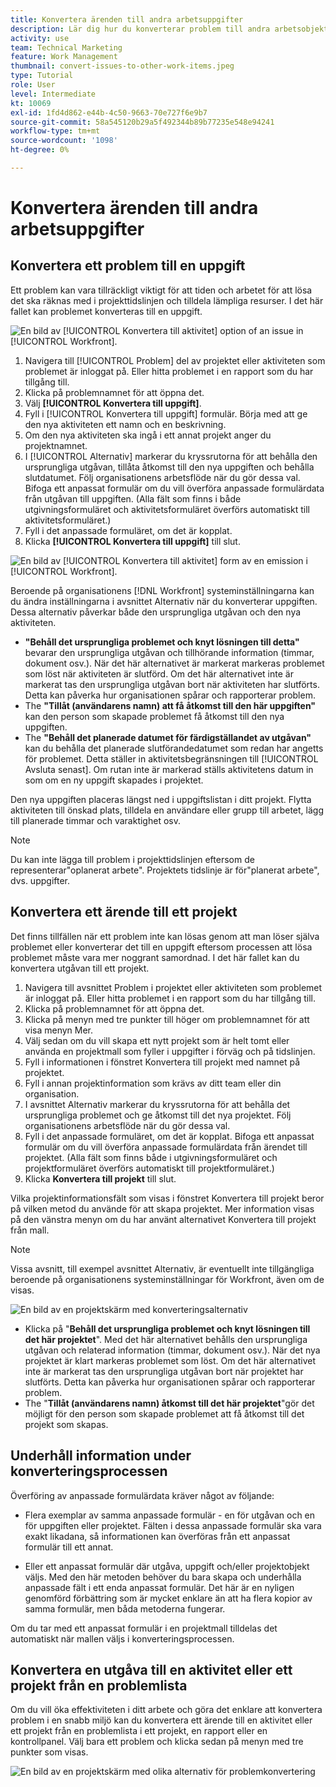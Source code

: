 ```yaml
---
title: Konvertera ärenden till andra arbetsuppgifter
description: Lär dig hur du konverterar problem till andra arbetsobjekt.
activity: use
team: Technical Marketing
feature: Work Management
thumbnail: convert-issues-to-other-work-items.jpeg
type: Tutorial
role: User
level: Intermediate
kt: 10069
exl-id: 1fd4d862-e44b-4c50-9663-70e727f6e9b7
source-git-commit: 58a545120b29a5f492344b89b77235e548e94241
workflow-type: tm+mt
source-wordcount: '1098'
ht-degree: 0%

---
```


# Konvertera ärenden till andra arbetsuppgifter

## Konvertera ett problem till en uppgift

Ett problem kan vara tillräckligt viktigt för att tiden och arbetet för att lösa det ska räknas med i projekttidslinjen och tilldela lämpliga resurser. I det här fallet kan problemet konverteras till en uppgift.

![En bild av [!UICONTROL Konvertera till aktivitet] option of an issue in [!UICONTROL Workfront].](assets/15-convert-issue-to-task-menu-option.png)

1. Navigera till [!UICONTROL Problem] del av projektet eller aktiviteten som problemet är inloggat på. Eller hitta problemet i en rapport som du har tillgång till.
1. Klicka på problemnamnet för att öppna det.
1. Välj **[!UICONTROL Konvertera till uppgift]**.
1. Fyll i [!UICONTROL Konvertera till uppgift] formulär. Börja med att ge den nya aktiviteten ett namn och en beskrivning.
1. Om den nya aktiviteten ska ingå i ett annat projekt anger du projektnamnet.
1. I [!UICONTROL Alternativ] markerar du kryssrutorna för att behålla den ursprungliga utgåvan, tillåta åtkomst till den nya uppgiften och behålla slutdatumet. Följ organisationens arbetsflöde när du gör dessa val. Bifoga ett anpassat formulär om du vill överföra anpassade formulärdata från utgåvan till uppgiften. (Alla fält som finns i både utgivningsformuläret och aktivitetsformuläret överförs automatiskt till aktivitetsformuläret.)
1. Fyll i det anpassade formuläret, om det är kopplat.
1. Klicka **[!UICONTROL Konvertera till uppgift]** till slut.

![En bild av [!UICONTROL Konvertera till aktivitet] form av en emission i [!UICONTROL Workfront].](assets/16-convert-to-task-options.png)

Beroende på organisationens [!DNL Workfront] systeminställningarna kan du ändra inställningarna i avsnittet Alternativ när du konverterar uppgiften. Dessa alternativ påverkar både den ursprungliga utgåvan och den nya aktiviteten.

* **&quot;Behåll det ursprungliga problemet och knyt lösningen till detta&quot;** bevarar den ursprungliga utgåvan och tillhörande information (timmar, dokument osv.). När det här alternativet är markerat markeras problemet som löst när aktiviteten är slutförd. Om det här alternativet inte är markerat tas den ursprungliga utgåvan bort när aktiviteten har slutförts. Detta kan påverka hur organisationen spårar och rapporterar problem.
* The **&quot;Tillåt (användarens namn) att få åtkomst till den här uppgiften&quot;** kan den person som skapade problemet få åtkomst till den nya uppgiften.
* The **&quot;Behåll det planerade datumet för färdigställandet av utgåvan&quot;** kan du behålla det planerade slutförandedatumet som redan har angetts för problemet. Detta ställer in aktivitetsbegränsningen till [!UICONTROL Avsluta senast]. Om rutan inte är markerad ställs aktivitetens datum in som om en ny uppgift skapades i projektet.

Den nya uppgiften placeras längst ned i uppgiftslistan i ditt projekt. Flytta aktiviteten till önskad plats, tilldela en användare eller grupp till arbetet, lägg till planerade timmar och varaktighet osv.

>[!NOTE]
>
>Du kan inte lägga till problem i projekttidslinjen eftersom de representerar&quot;oplanerat arbete&quot;. Projektets tidslinje är för&quot;planerat arbete&quot;, dvs. uppgifter.

## Konvertera ett ärende till ett projekt

Det finns tillfällen när ett problem inte kan lösas genom att man löser själva problemet eller konverterar det till en uppgift eftersom processen att lösa problemet måste vara mer noggrant samordnad. I det här fallet kan du konvertera utgåvan till ett projekt.

1. Navigera till avsnittet Problem i projektet eller aktiviteten som problemet är inloggat på. Eller hitta problemet i en rapport som du har tillgång till.
1. Klicka på problemnamnet för att öppna det.
1. Klicka på menyn med tre punkter till höger om problemnamnet för att visa menyn Mer.
1. Välj sedan om du vill skapa ett nytt projekt som är helt tomt eller använda en projektmall som fyller i uppgifter i förväg och på tidslinjen.
1. Fyll i informationen i fönstret Konvertera till projekt med namnet på projektet.
1. Fyll i annan projektinformation som krävs av ditt team eller din organisation.
1. I avsnittet Alternativ markerar du kryssrutorna för att behålla det ursprungliga problemet och ge åtkomst till det nya projektet. Följ organisationens arbetsflöde när du gör dessa val.
1. Fyll i det anpassade formuläret, om det är kopplat. Bifoga ett anpassat formulär om du vill överföra anpassade formulärdata från ärendet till projektet. (Alla fält som finns både i utgivningsformuläret och projektformuläret överförs automatiskt till projektformuläret.)
1. Klicka **Konvertera till projekt** till slut.

Vilka projektinformationsfält som visas i fönstret Konvertera till projekt beror på vilken metod du använde för att skapa projektet. Mer information visas på den vänstra menyn om du har använt alternativet Konvertera till projekt från mall.

>[!NOTE]
>
>Vissa avsnitt, till exempel avsnittet Alternativ, är eventuellt inte tillgängliga beroende på organisationens systeminställningar för Workfront, även om de visas.

![En bild av en projektskärm med konverteringsalternativ](assets/conversion-options.png)

* Klicka på &quot;**Behåll det ursprungliga problemet och knyt lösningen till det här projektet**&quot;. Med det här alternativet behålls den ursprungliga utgåvan och relaterad information (timmar, dokument osv.). När det nya projektet är klart markeras problemet som löst. Om det här alternativet inte är markerat tas den ursprungliga utgåvan bort när projektet har slutförts. Detta kan påverka hur organisationen spårar och rapporterar problem.
* The &quot;**Tillåt (användarens namn) åtkomst till det här projektet**&quot;gör det möjligt för den person som skapade problemet att få åtkomst till det projekt som skapas.

## Underhåll information under konverteringsprocessen

<!-- Need link to wf one doc article below 

To learn about what information transfers when you convert an issue to a task or project, we recommend you read through the conversion considerations in the article, Convert issues. This lists what information is kept when converting issues and what isn’t. Workfront recommends you become familiar with these considerations so you don’t lose important information when converting issues to tasks or projects.

-->

Överföring av anpassade formulärdata kräver något av följande:

* Flera exemplar av samma anpassade formulär - en för utgåvan och en för uppgiften eller projektet. Fälten i dessa anpassade formulär ska vara exakt likadana, så informationen kan överföras från ett anpassat formulär till ett annat.

* Eller ett anpassat formulär där utgåva, uppgift och/eller projektobjekt väljs. Med den här metoden behöver du bara skapa och underhålla anpassade fält i ett enda anpassat formulär. Det här är en nyligen genomförd förbättring som är mycket enklare än att ha flera kopior av samma formulär, men båda metoderna fungerar.



<!-- Need link to wf one doc article below

Learn more in the article, Transfer custom form data to a larger work item.

-->

<!-- Pro tips graphic -->

Om du tar med ett anpassat formulär i en projektmall tilldelas det automatiskt när mallen väljs i konverteringsprocessen.

<!-- Learn more graphic and documentation article links 

* Convert issues
* Transfer custom form data to a larger work item
* Overview of resolving and resolvable objects
* Understanding resolving and resolvable objects
* Unlink issues from their resolvable objects

-->

## Konvertera en utgåva till en aktivitet eller ett projekt från en problemlista

Om du vill öka effektiviteten i ditt arbete och göra det enklare att konvertera problem i en snabb miljö kan du konvertera ett ärende till en aktivitet eller ett projekt från en problemlista i ett projekt, en rapport eller en kontrollpanel. Välj bara ett problem och klicka sedan på menyn med tre punkter som visas.

![En bild av en projektskärm med olika alternativ för problemkonvertering](assets/convert-from-a-list.png)

